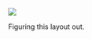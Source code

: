 ![](https://db-feed.s3.amazonaws.com/legacy/Screenshot_from_2020_05_22_11_44_11-1590162397608.png)

Figuring this layout out.
